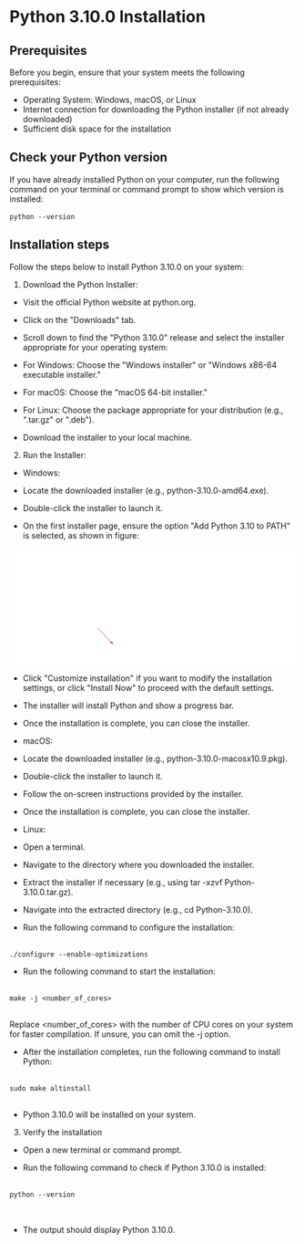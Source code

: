 # Python 3.10.0 Installation

## Prerequisites

Before you begin, ensure that your system meets the following prerequisites:

- Operating System: Windows, macOS, or Linux
- Internet connection for downloading the Python installer (if not already downloaded)
- Sufficient disk space for the installation

## Check your Python version

If you have already installed Python on your computer, run the following command on your terminal or command prompt to show which version is installed:

```
python --version

```

## Installation steps

Follow the steps below to install Python 3.10.0 on your system:

1. Download the Python Installer:

- Visit the official Python website at python.org.
		
- Click on the "Downloads" tab.
		
- Scroll down to find the "Python 3.10.0" release and select the installer appropriate for your operating system:
		
- For Windows: Choose the "Windows installer" or "Windows x86-64 executable installer."
			
- For macOS: Choose the "macOS 64-bit installer."
			
- For Linux: Choose the package appropriate for your distribution (e.g., ".tar.gz" or ".deb").
			
- Download the installer to your local machine.
		
2.  Run the Installer:

- Windows:
		
- Locate the downloaded installer (e.g., python-3.10.0-amd64.exe).
		 
- Double-click the installer to launch it.
		 
- On the first installer page, ensure the option "Add Python 3.10 to PATH" is selected, as shown in figure:
		 
![Python_setup](/images/Python_setup.svg "Add Python to PATH")
		 
- Click "Customize installation" if you want to modify the installation settings, or click "Install Now" to proceed with the default settings.
		 
- The installer will install Python and show a progress bar.
		 
- Once the installation is complete, you can close the installer.

- macOS:
		
- Locate the downloaded installer (e.g., python-3.10.0-macosx10.9.pkg).
		 
- Double-click the installer to launch it.
		 
- Follow the on-screen instructions provided by the installer.
		 
- Once the installation is complete, you can close the installer.

- Linux:
		
- Open a terminal.
		 
- Navigate to the directory where you downloaded the installer.
		 
- Extract the installer if necessary (e.g., using tar -xzvf Python-3.10.0.tar.gz).
		 
- Navigate into the extracted directory (e.g., cd Python-3.10.0).
		 
- Run the following command to configure the installation:
		  
```
		  
./configure --enable-optimizations

```
		  
- Run the following command to start the installation: 
		  
```
		  
make -j <number_of_cores>


```
		  
Replace <number_of_cores> with the number of CPU cores on your system for faster compilation. If unsure, you can omit the -j option.
		  
- After the installation completes, run the following command to install Python:

```
		  
sudo make altinstall


```
		  
- Python 3.10.0 will be installed on your system. 		  

3.	Verify the installation	 

- Open a new terminal or command prompt.
		
- Run the following command to check if Python 3.10.0 is installed:
		
```
		  
python --version



```
		
- The output should display Python 3.10.0. 		